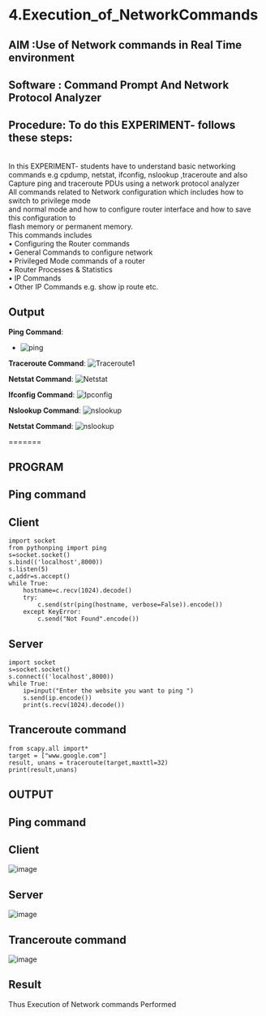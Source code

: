 # 4.Execution_of_NetworkCommands


## AIM :Use of Network commands in Real Time environment
## Software : Command Prompt And Network Protocol Analyzer
## Procedure: To do this EXPERIMENT- follows these steps:
<BR>
In this EXPERIMENT- students have to understand basic networking commands e.g cpdump, netstat, ifconfig, nslookup ,traceroute and also Capture ping and traceroute PDUs using a network protocol analyzer 
<BR>
All commands related to Network configuration which includes how to switch to privilege mode
<BR>
and normal mode and how to configure router interface and how to save this configuration to
<BR>
flash memory or permanent memory.
<BR>
This commands includes
<BR>
• Configuring the Router commands
<BR>
• General Commands to configure network
<BR>
• Privileged Mode commands of a router 
<BR>
• Router Processes & Statistics
<BR>
• IP Commands
<BR>
• Other IP Commands e.g. show ip route etc.
<BR>


## Output

**Ping Command**:
   - ![ping](https://github.com/user-attachments/assets/7794f6b3-dcbd-4fcf-a15a-3f31d3bbe5d5)

**Traceroute Command**:
 ![Traceroute1](https://github.com/user-attachments/assets/15e02103-7b1c-495a-876d-d59d91716eff)

**Netstat Command**:
   ![Netstat](https://github.com/user-attachments/assets/e8aef87e-31b8-40f8-a2ef-a9e9f64ce46e)

 **Ifconfig Command**:
   ![Ipconfig](https://github.com/user-attachments/assets/741c76e4-9e5f-4ad1-a0ef-b05cd7839cda)

**Nslookup Command**:
   ![nslookup](https://github.com/user-attachments/assets/21be34a4-338c-4bcb-997f-e2f7cf128a5e)

**Netstat Command**:
   ![nslookup](https://github.com/user-attachments/assets/1c5cff7f-53e3-414f-963c-a2bb2f5b2818)

=======
## PROGRAM

## Ping command
## Client
```
import socket 
from pythonping import ping 
s=socket.socket() 
s.bind(('localhost',8000)) 
s.listen(5) 
c,addr=s.accept() 
while True: 
    hostname=c.recv(1024).decode() 
    try: 
        c.send(str(ping(hostname, verbose=False)).encode()) 
    except KeyError: 
        c.send("Not Found".encode())
```
## Server
```
import socket 
s=socket.socket() 
s.connect(('localhost',8000)) 
while True: 
    ip=input("Enter the website you want to ping ") 
    s.send(ip.encode()) 
    print(s.recv(1024).decode())
```
## Tranceroute command
```
from scapy.all import* 
target = ["www.google.com"] 
result, unans = traceroute(target,maxttl=32) 
print(result,unans)
```
## OUTPUT
## Ping command
## Client
![image](https://github.com/Yuvasreemuthusamy/4.Execution_of_NetworkCommends/assets/144870887/a71fd251-4981-4a47-895e-397385132009)

## Server
![image](https://github.com/Yuvasreemuthusamy/4.Execution_of_NetworkCommends/assets/144870887/798a1a24-2784-46a9-916a-ec8552ecd907)

## Tranceroute command
![image](https://github.com/Yuvasreemuthusamy/4.Execution_of_NetworkCommends/assets/144870887/ce4aa790-9cc7-427a-8860-e4a5f40b1076)

## Result
Thus Execution of Network commands Performed 
